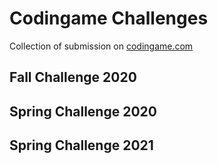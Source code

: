 # Codingame Challenges

Collection of submission on [codingame.com](https://www.codingame.com/home)

## Fall Challenge 2020

## Spring Challenge 2020

## Spring Challenge 2021
